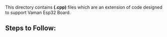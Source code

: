 This directory contains **(.cpp)** files which are an extension of code designed to support Vaman Esp32 Board.
<h2>Steps to Follow:</h2>
